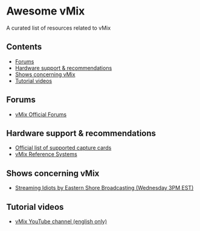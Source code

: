<!--#
VERSION=23
$-->
# Awesome vMix

A curated list of resources related to vMix

## Contents
 - [Forums](#forums)
 - [Hardware support & recommendations](#hardware-support--recommendations)
 - [Shows concerning vMix](#shows-concerning-vmix)
 - [Tutorial videos](#tutorial-videos)

## Forums
 - [vMix Official Forums](https://forums.vmix.com/)

## Hardware support & recommendations
 - [Official list of supported capture cards](https://www.vmix.com/software/supported-hardware.aspx#capturehardware)
 - [vMix Reference Systems](https://www.vmix.com/products/vmix-reference-systems.aspx)
 
## Shows concerning vMix
 - [Streaming Idiots by Eastern Shore Broadcasting (Wednesday 3PM EST)](http://easternshorebroadcasting.com/watch-live-2-3-2/)

## Tutorial videos
 - [vMix YouTube channel (english only)](https://www.youtube.com/user/vmixcomau)
  
